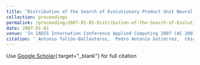 ```yaml
---
title: "Distribution of the Search of Evolutionary Product Unit Neural Networks for Classification"
collection: proceedings
permalink: /proceeding/2007-01-01-Distribution-of-the-Search-of-Evolutionary-Product-Unit-Neural-Networks-for-Classification
date: 2007-01-01
venue: 'In IADIS Internation Conference Applied Computing 2007 (AC 2007)'
citation: ' Antonio Tallón-Ballesteros,  Pedro Antonio Gutiérrez,  César Hervás-Martínez, &quot;Distribution of the Search of Evolutionary Product Unit Neural Networks for Classification.&quot; In IADIS Internation Conference Applied Computing 2007 (AC 2007), 2007, pp.266--273.'
---
```

Use [Google Scholar](https://scholar.google.com/scholar?q=Distribution+of+the+Search+of+Evolutionary+Product+Unit+Neural+Networks+for+Classification){:target="_blank"} for full citation
